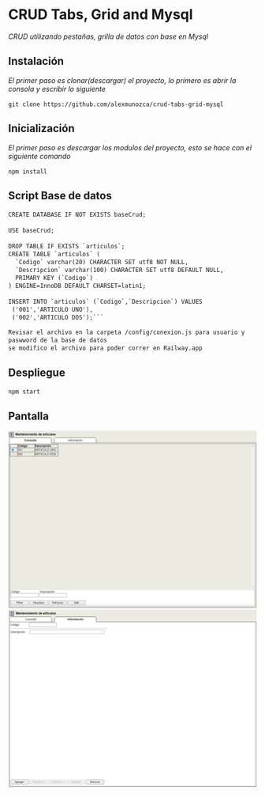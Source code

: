 # CRUD Tabs, Grid and Mysql

_CRUD utilizando pestañas, grilla de datos con base en Mysql_

## Instalación

_El primer paso es clonar(descargar) el proyecto, lo primero es abrir la consola y escribir lo siguiente_

```
git clone https://github.com/alexmunozca/crud-tabs-grid-mysql
```

## Inicialización

_El primer paso es descargar los modulos del proyecto, esto se hace con el siguiente comando_

```
npm install
```

## Script Base de datos 

```
CREATE DATABASE IF NOT EXISTS baseCrud;

USE baseCrud;

DROP TABLE IF EXISTS `articulos`;
CREATE TABLE `articulos` (
  `Codigo` varchar(20) CHARACTER SET utf8 NOT NULL,
  `Descripcion` varchar(100) CHARACTER SET utf8 DEFAULT NULL,
  PRIMARY KEY (`Codigo`)
) ENGINE=InnoDB DEFAULT CHARSET=latin1;

INSERT INTO `articulos` (`Codigo`,`Descripcion`) VALUES 
 ('001','ARTICULO UNO'),
 ('002','ARTICULO DOS');```
```
```
Revisar el archivo en la carpeta /config/conexion.js para usuario y paswword de la base de datos
se modifico el archivo para poder correr en Railway.app
```

## Despliegue

```
npm start
```

## Pantalla

![](/public/images/Pantalla1.png)
![](/public/images/Pantalla2.png)
